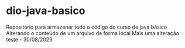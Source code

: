 # dio-java-basico
Repositório para armazenar todo o código do curso de java básico
Alterando o conteúdo de um arquivo de forma local
Mais uma alteração teste - 30/08/2023